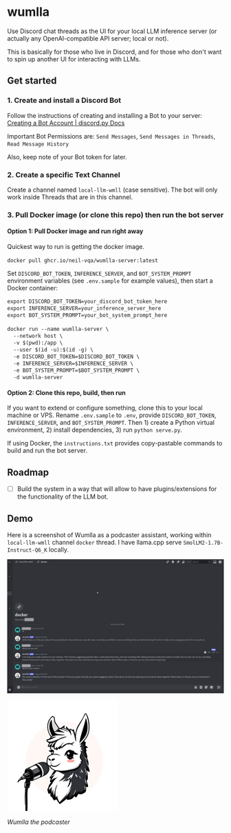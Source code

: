 # wumlla

Use Discord chat threads as the UI for your local LLM inference server (or actually any OpenAI-compatible API server; local or not).

This is basically for those who live in Discord, and for those who don't want to spin up another UI for interacting with LLMs.

## Get started

### 1. Create and install a Discord Bot

Follow the instructions of creating and installing a Bot to your server: [Creating a Bot Account | discord.py Docs](https://discordpy.readthedocs.io/en/stable/discord.html)

Important Bot Permissions are: `Send Messages`, `Send Messages in Threads`, `Read Message History`

Also, keep note of your Bot token for later.

### 2. Create a specific Text Channel

Create a channel named `local-llm-wmll` (case sensitive). The bot will only work inside Threads that are in this channel.

### 3. Pull Docker image (or clone this repo) then run the bot server

#### Option 1: Pull Docker image and run right away

Quickest way to run is getting the docker image.

`docker pull ghcr.io/neil-vqa/wumlla-server:latest`

Set `DISCORD_BOT_TOKEN`, `INFERENCE_SERVER`, and `BOT_SYSTEM_PROMPT` environment variables (see `.env.sample` for example values), then start a Docker container:

```cli
export DISCORD_BOT_TOKEN=your_discord_bot_token_here
export INFERENCE_SERVER=your_inference_server_here
export BOT_SYSTEM_PROMPT=your_bot_system_prompt_here

docker run --name wumlla-server \
  --network host \
  -v $(pwd):/app \
  --user $(id -u):$(id -g) \
  -e DISCORD_BOT_TOKEN=$DISCORD_BOT_TOKEN \
  -e INFERENCE_SERVER=$INFERENCE_SERVER \
  -e BOT_SYSTEM_PROMPT=$BOT_SYSTEM_PROMPT \
  -d wumlla-server
```

#### Option 2: Clone this repo, build, then run

If you want to extend or configure something, clone this to your local machine or VPS. Rename `.env.sample` to `.env`, provide `DISCORD_BOT_TOKEN`, `INFERENCE_SERVER`, and `BOT_SYSTEM_PROMPT`. Then 1) create a Python virtual environment, 2) install dependencies, 3) run `python serve.py`.

If using Docker, the `instructions.txt` provides copy-pastable commands to build and run the bot server.

## Roadmap

- [ ] Build the system in a way that will allow to have plugins/extensions for the functionality of the LLM bot.

## Demo

Here is a screenshot of Wumlla as a podcaster assistant, working within `local-llm-wmll` channel `docker` thread. I have llama.cpp serve `SmolLM2-1.7B-Instruct-Q6_K` locally.

![demo](/assets/wumlla-ss1.png)

![demo](/assets/wumlla.webp)

*Wumlla the podcaster*
